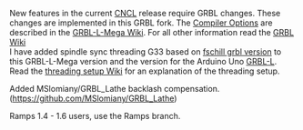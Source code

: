 New features in the current [CNCL](https://www.microsoft.com/store/apps/9P42TB5T697H) release require GRBL changes. These changes are implemented in this GRBL fork. The [Compiler Options](https://github.com/HuubBuis/grbl-L-Mega/wiki/Changed-Compiler-options) are described in the [GRBL-L-Mega Wiki](https://github.com/HuubBuis/grbl-L-Mega/wiki). For all other information read the [GRBL Wiki](https://github.com/gnea/grbl/wiki)  
I have added spindle sync threading G33 based on [fschill grbl version](https://github.com/fschill/grbl-Mega/tree/spindle_sync) to this GRBL-L-Mega version and the version for the Arduino Uno [GRBL-L](https://github.com/HuubBuis/grbl-L). Read the [threading setup Wiki](https://github.com/HuubBuis/grbl-L-Mega/wiki/Threading-setup-and-use) for an explanation of the threading setup.  

Added MSlomiany/GRBL_Lathe  backlash compensation. (https://github.com/MSlomiany/GRBL_Lathe)

Ramps 1.4 - 1.6 users, use the Ramps branch.
